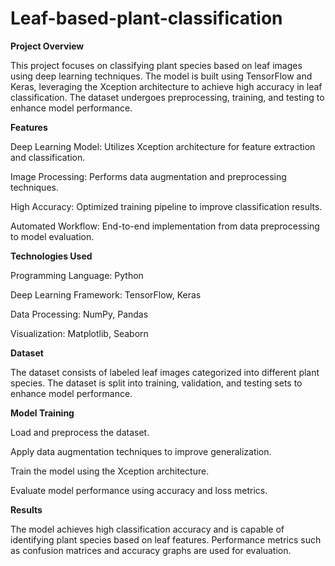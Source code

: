 # Leaf-based-plant-classification
**Project Overview**

This project focuses on classifying plant species based on leaf images using deep learning techniques. The model is built using TensorFlow and Keras, leveraging the Xception architecture to achieve high accuracy in leaf classification. The dataset undergoes preprocessing, training, and testing to enhance model performance.

**Features**

Deep Learning Model: Utilizes Xception architecture for feature extraction and classification.

Image Processing: Performs data augmentation and preprocessing techniques.

High Accuracy: Optimized training pipeline to improve classification results.

Automated Workflow: End-to-end implementation from data preprocessing to model evaluation.

**Technologies Used**

Programming Language: Python

Deep Learning Framework: TensorFlow, Keras

Data Processing: NumPy, Pandas

Visualization: Matplotlib, Seaborn


**Dataset**

The dataset consists of labeled leaf images categorized into different plant species. The dataset is split into training, validation, and testing sets to enhance model performance.

**Model Training**

Load and preprocess the dataset.

Apply data augmentation techniques to improve generalization.

Train the model using the Xception architecture.

Evaluate model performance using accuracy and loss metrics.

**Results**

The model achieves high classification accuracy and is capable of identifying plant species based on leaf features. Performance metrics such as confusion matrices and accuracy graphs are used for evaluation.
